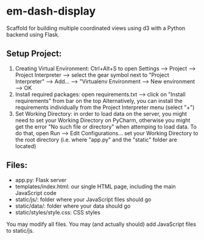 # em-dash-display

Scaffold for building multiple coordinated views using d3 with a Python backend using Flask.

## Setup Project:


1. Creating Virtual Environment:
Ctrl+Alt+S to open Settings
--> Project
--> Project Interpreter
--> select the gear symbol next to "Project Interpreter"
--> Add...
--> "Virtualenv Environment
--> New environment
--> OK
2. Install required packages:
open requirements.txt
--> click on "Install requirements" from bar on the top
Alternatively, you can install the requirements individually from the Project Interpreter menu (select "+")
3. Set Working Directory:
in order to load data on the server, you might need to set your Working Directory on PyCharm, otherwise you might get
the error "No such file or directory" when attemping to load data.
To do that, open Run
--> Edit Configurations...
set your Working Directory to the root directory (i.e. where "app.py" and the "static" folder are located)


## Files:

* app.py: Flask server
* templates/index.html: our single HTML page, including the main JavaScript code
* static/js/: folder where your JavaScript files should go
* static/data/: folder where your data should go
* static/styles/style.css: CSS styles

You may modify all files. You may (and actually should) add JavaScript files to static/js.